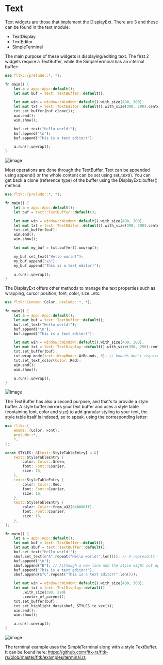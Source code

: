 # Text

Text widgets are those that implement the DisplayExt. There are 3 and these can be found in the text module:
- TextDisplay
- TextEditor
- SimpleTerminal

The main purpose of these widgets is displaying/editing text. The first 2 widgets require a TextBuffer, while the SimpleTerminal has an internal buffer:
```rust
use fltk::{prelude::*, *};

fn main() {
    let a = app::App::default();
    let mut buf = text::TextBuffer::default();

    let mut win = window::Window::default().with_size(400, 300);
    let mut txt = text::TextEditor::default().with_size(390, 290).center_of_parent();
    txt.set_buffer(buf.clone());
    win.end();
    win.show();

    buf.set_text("Hello world!");
    buf.append("\n");
    buf.append("This is a text editor!");

    a.run().unwrap();
}
```

![image](https://user-images.githubusercontent.com/37966791/145727101-175fe355-1383-4789-ae40-2945ef0c63e2.png)

Most operations are done through the TextBuffer. Text can be appended using append() or the whole content can be set using set_text().
You can get back a clone (reference type) of the buffer using the DisplayExt::buffer() method:
```rust
use fltk::{prelude::*, *};

fn main() {
    let a = app::App::default();
    let buf = text::TextBuffer::default();

    let mut win = window::Window::default().with_size(400, 300);
    let mut txt = text::TextEditor::default().with_size(390, 290).center_of_parent();
    txt.set_buffer(buf);
    win.end();
    win.show();

    let mut my_buf = txt.buffer().unwrap();

    my_buf.set_text("Hello world!");
    my_buf.append("\n");
    my_buf.append("This is a text editor!");

    a.run().unwrap();
}
```

The DisplayExt offers other methods to manage the text properties such as wrapping, cursor position, font, color, size...etc:
```rust
use fltk::{enums::Color, prelude::*, *};

fn main() {
    let a = app::App::default();
    let mut buf = text::TextBuffer::default();
    buf.set_text("Hello world!");
    buf.append("\n");
    buf.append("This is a text editor!");

    let mut win = window::Window::default().with_size(400, 300);
    let mut txt = text::TextDisplay::default().with_size(390, 290).center_of_parent();
    txt.set_buffer(buf);
    txt.wrap_mode(text::WrapMode::AtBounds, 0); // bounds don't require the second argument, unlike AtPixel and AtColumn
    txt.set_text_color(Color::Red);
    win.end();
    win.show();

    a.run().unwrap();
}
```

![image](https://user-images.githubusercontent.com/37966791/145727121-8396c77e-836d-4406-abd1-92af32ff7242.png)

The TextBuffer has also a second purpose, and that's to provide a style buffer. A style buffer mirrors your text buffer and uses a style table (containing font, color and size) to add granular styling to your text, the style table itself is indexed, so to speak, using the corresponding letter:
```rust
use fltk::{
    enums::{Color, Font},
    prelude::*,
    *,
};

const STYLES: &[text::StyleTableEntry] = &[
    text::StyleTableEntry {
        color: Color::Green,
        font: Font::Courier,
        size: 16,
    },
    text::StyleTableEntry {
        color: Color::Red,
        font: Font::Courier,
        size: 16,
    },
    text::StyleTableEntry {
        color: Color::from_u32(0x8000ff),
        font: Font::Courier,
        size: 16,
    },
];

fn main() {
    let a = app::App::default();
    let mut buf = text::TextBuffer::default();
    let mut sbuf = text::TextBuffer::default();
    buf.set_text("Hello world!");
    sbuf.set_text(&"A".repeat("Hello world!".len())); // A represents the first entry in the table, repeated for every letter
    buf.append("\n"); 
    sbuf.append("B"); // Although a new line and the style might not apply, but it's needed to avoid messing out subsequent entries
    buf.append("This is a text editor!");
    sbuf.append(&"C".repeat("This is a text editor!".len()));

    let mut win = window::Window::default().with_size(400, 300);
    let mut txt = text::TextDisplay::default()
        .with_size(390, 290)
        .center_of_parent();
    txt.set_buffer(buf);
    txt.set_highlight_data(sbuf, STYLES.to_vec());
    win.end();
    win.show();

    a.run().unwrap();
}
```

![image](https://user-images.githubusercontent.com/37966791/145727157-be992344-763d-41f9-b3d8-2dfa13fbaab1.png)

The terminal example uses the SimpleTerminal along with a style TextBuffer. It can be found here:
https://github.com/fltk-rs/fltk-rs/blob/master/fltk/examples/terminal.rs